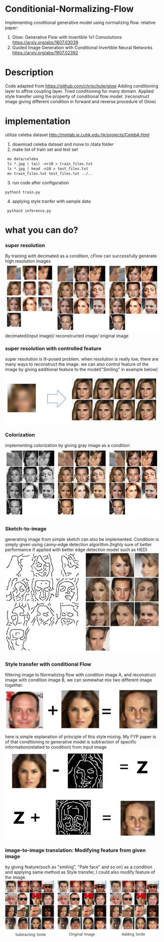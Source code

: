 # Conditionial-Normalizing-Flow
Implementing conditional generative model using normalizing flow. 
relative paper:
1. Glow: Generative Flow with Invertible 1x1 Convolutions
https://arxiv.org/abs/1807.03039
2. Guided Image Generation with Conditional Invertible Neural Networks
https://arxiv.org/abs/1907.02392


# Description
Code adapted from https://github.com/chrischute/glow
Adding conditioning layer to affine coupling layer. Tried conditioning for many domain.
Applied style transfer using the property of conditional flow model. (reconstruct image giving different condition in forward and reverse procedure of Glow)


# implementation
utilize celeba dataset
http://mmlab.ie.cuhk.edu.hk/projects/CelebA.html

1. download celeba dataset and move to /data folder
2. make list of train set and test set
 ```command
  mv data/celeba
  ls *.jpg | tail -n+10 > train_files.txt
  ls *.jpg | head -n10 > test_files.txt
  mv train_files.txt test_files.txt ../..
 ```

3. run code after configuration
```command
python3 train.py
```
4. applying style tranfer with sample data
```command
 python3 inference.py
```

# what you can do?
### super resolution
By training with decimated as a condition, cFlow can successfully generate high resolution images
![Alt text](/figs/SR.jpg)
decimated(input image)/ reconstructed image/ original image
### super resolution with controlled feature
super resolution is ill-posed problem. when resolution is really low, there are many ways to reconstruct the image. we can also control feature of the image by giving additional feature to the model("Smiling" in example below)
![Alt text](/figs/SR_feature.png)
### Colorization
implementing colorization by giving gray image as a condition
![Alt text](/figs/Colorization.png)
### Sketch-to-image
generating image from simple sketch can also be implemented. Conditioin is simply given using canny-edge detection algorithm.(highly sure of better performance if applied with better edge detection model such as HED)
![Alt text](/figs/sketch-to-image.png)
### Style transfer with conditional Flow
filtering image to Normalizing flow with condition image A, and reconstruct image with condition image B, we can somewhat mix two different image together.
![Alt text](/figs/ST_example.png)
here is simple explanation of principle of this style mixing. My FYP paper is of that conditioning to generative model is subtraction of specific information(relatied to condition) from input image
![Alt text](/figs/ST_principle.png)
### image-to-image translation: Modifying feature from given image
by giving feature(such as "smiling", "Pale face" and so on) as a condition and applying same method as Style transfer, I could also modify feature of the image. 
![Alt text](/figs/modifying_feature.png)
